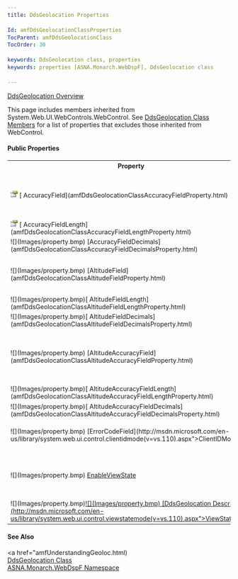 ```yaml
---
title: DdsGeolocation Properties

Id: amfDdsGeolocationClassProperties
TocParent: amfDdsGeolocationClass
TocOrder: 30

keywords: DdsGeolocation class, properties
keywords: properties [ASNA.Monarch.WebDspF], DdsGeolocation class

---
```


[DdsGeolocation Overview](amfDdsGeolocationClass.html) 

This page includes members inherited from System.Web.UI.WebControls.WebControl. See [ DdsGeolocation Class Members](amfDdsGeolocationClassMembers.html) for a list of properties that excludes those inherited from WebControl.

#### Public Properties
<table class="mytable" cellspacing="0" cellpadding="4" width="90%">
          <colgroup>
            <col width="30%" />
            <col width="70%" />
          </colgroup>
          <tr>
            <th>Property</th>
            <th>Description</th>
          </tr>
          <tr>
            <td><img  height="16" alt="public property" src="Images/property.bmp" width="16" border="0" /> 
           [
            AccuracyField](amfDdsGeolocationClassAccuracyFieldProperty.html)</td>
            <td>Gets or sets an IBM i number field that determines the accuracy 
			for the control's Longitude and Latitude. Requires 
			AccuracyFieldLength and AccuracyFieldDecimals.</td>
          </tr>
          <tr>
            <td><img  height="16" alt="public property" src="Images/property.bmp" width="16" border="0" /> 
            [
            AccuracyFieldLength](amfDdsGeolocationClassAccuracyFieldLengthProperty.html)</td>
            <td>Gets or sets the length of the AccuracyField.</td>
          </tr>
          <tr>
            <td>![](Images/property.bmp) 
            [AccuracyFieldDecimals](amfDdsGeolocationClassAccuracyFieldDecimalsProperty.html)</td>
            <td>Gets or sets the decimals for the AccuracyField.</td>
          </tr>
          <tr>
            <td>![](Images/property.bmp) 
           [AltitudeField](amfDdsGeolocationClassAltitudeFieldProperty.html)</td>
            <td>Gets or sets an IBM i number field that will hold the Altitude 
			value from the API. Requires AltitudeFieldLength and 
			AltitudeFieldDecimals.</td>
          </tr>
          <tr>
            <td>![](Images/property.bmp)[
			AltitudeFieldLength](amfDdsGeolocationClassAltitudeFieldLengthProperty.html)</td>
            <td>Gets or sets the length of the AltitudeField.</td>
          </tr>
          <tr>
            <td>![](Images/property.bmp)[
              AltitudeFieldDecimals](amfDdsGeolocationClassAltitudeFieldDecimalsProperty.html)</td>
            <td>Gets or sets the decimals for the AltitudeField.</td>
          </tr>
          <tr>
            <td>![](Images/property.bmp) 
            [AltitudeAccuracyField](amfDdsGeolocationClassAltitudeAccuracyFieldProperty.html)</td>
            <td>Gets or sets an IBM i number field that determines the accuracy 
			for the control's Altitude. Requires 
			AltitudeAccuracyFieldLength and AltitudeAccuracyFieldDecimals.</td>
          </tr>
          <tr>
            <td>![](Images/property.bmp)[
			AltitudeAccuracyFieldLength](amfDdsGeolocationClassAltitudeAccuracyFieldLengthProperty.html)</td>
            <td>Gets or sets the length of the AltitudeAccuracyField.</td>
          </tr>
          <tr>
            <td>![](Images/property.bmp)[
              AltitudeAccuracyFieldDecimals](amfDdsGeolocationClassAltitudeAccuracyFieldDecimalsProperty.html)</td>
            <td>Gets or sets thedecimals for the AltitudeAccuracyField.</td>
          </tr>
            <tr>
            <td>![](Images/property.bmp) [ErrorCodeField](http://msdn.microsoft.com/en-us/library/system.web.ui.control.clientidmode(v=vs.110).aspx">ClientIDMode</a></td>
            <td>Sets the algorithm used to determine the ClientID Property. (Inherited from ASP.NET 
			WebControl.)</td>
            </tr>
			<tr>
            <td style="width: 218px">![](Images/property.bmp) <a href="http://msdn.microsoft.com/en-us/library/system.web.ui.control.enableviewstate(v=vs.110).aspx">EnableViewState</a></td>
            <td>Determines whether the server control persists its view state, and the view state of any child controls it contains, to the requesting client. (Inherited from ASP.NET 
			WebControl.)</td>
            </tr>
			          <tr>
            <td>![](Images/property.bmp)<a href="amfDdsGeolocationClassErrorCodeFieldProperty.html)</td>
            <td>Specifies the name of a <code> Packed(5,0) </code> field that receives an error code.</td>
          </tr>
		  <tr>
            <td>![](Images/property.bmp)[ErrorCodeFieldLength](amfDdsGeolocationClassErrorCodeFieldLengthProperty.html)</td>
            <td>Determines the length of the ErrorCodeField.</td>
          </tr>
		 <tr>
            <td>![](Images/property.bmp)[ErrorMessageField](amfDdsGeolocationClassErrorMessageFieldProperty.html)</td>
            <td>Specifies the name of a <code>CHAR</code> field  that receives a string with details of the error encountered.</td>
          </tr>
		  		 <tr>
            <td>![](Images/property.bmp)[ErrorMessageFieldLength](amfDdsGeolocationClassErrorMessageFieldLengthProperty.html)</td>
            <td>Determines the length of the ErrorMessageField.</td>
          </tr>
          <tr>
            <td>![](Images/property.bmp)[LatitudeField](amfDdsGeolocationClassLatitudeFieldProperty.html)</td>
            <td>Gets or sets an IBM i number field that will hold the Altitude 
			value from the API. Requires AltitudeFieldLength and 
			AltitudeFieldDecimals.</td>
          </tr>
          <tr>
            <td>![](Images/property.bmp)[
              LatitudeFieldLength](amfDdsGeolocationClassLatitudeFieldLengthProperty.html)</td>
            <td>Gets or sets the length of the 
			LatitudeField.</td>
          </tr>
          <tr>
            <td>![](Images/property.bmp)[
              LatitudeFieldDecimals](amfDdsGeolocationClassLatitudeFieldDecimalsProperty.html)</td>
            <td>Gets or sets the decimals for the LatitudeField.</td>
          </tr>
          <tr>
            <td>![](Images/property.bmp)[
              LongitudeField](amfDdsGeolocationClassLongitudeFieldProperty.html)</td>
            <td>Gets or sets an IBM i number field that 
			will hold the Longitude value from the API. Requires 
			LongitudeFieldLength and LongitudeFieldDecimals.</td>
          </tr>
          <tr>
            <td>![](Images/property.bmp)[
              LongitudeFieldLength](amfDdsGeolocationClassLongitudeFieldLengthProperty.html)</td>
            <td>Gets or sets the length of the LongitudeField.</td>
          </tr>
            <tr>
            <td>![](Images/property.bmp)[
			LongitudeFieldDecimals](amfDdsGeolocationClassLongitudeFieldDecimalsProperty.html)</td>
            <td>Gets or sets the decimals for the LongitudeField.</td>
            </tr>
			<tr>
            <td style="height: 31px; width: 218px;">![](Images/property.bmp) [DdsGeolocation Description](http://msdn.microsoft.com/en-us/library/system.web.ui.control.viewstatemode(v=vs.110).aspx">ViewStateMode</a></td>
            <td style="height: 31px">Gets or sets the view-state mode of the 
			control. (Inherited from ASP.NET WebControl.)</td>
            </tr>
</table>

#### See Also
<a href="amfUnderstandingGeoloc.html)<br /> [DdsGeolocation Class](amfDdsGeolocationClass.html) <br /> [ ASNA.Monarch.WebDspF Namespace](amfWebDspFNamespace.html) 
